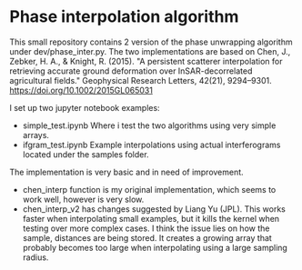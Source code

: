# Phase interpolation algorithm
This small repository contains 2 version of the phase unwrapping algorithm under dev/phase_inter.py. 
The two implementations are based on Chen, J., Zebker, H. A., & Knight, R. (2015). 
"A persistent scatterer interpolation for retrieving accurate ground deformation over InSAR-decorrelated agricultural fields." 
Geophysical Research Letters, 42(21), 9294–9301. https://doi.org/10.1002/2015GL065031


I set up two jupyter notebook examples: 
- simple_test.ipynb 
  Where i test the two algorithms using very simple arrays.
- ifgram_test.ipynb
  Example interpolations using actual interferograms located under the samples folder. 
  
The implementation is very basic and in need of improvement. 

- chen_interp function is my original implementation, which seems to work well, however is very slow. 
- chen_interp_v2 has changes suggested by Liang Yu (JPL). This works faster when interpolating small examples,
  but it kills the kernel when testing over more complex cases. I think the issue lies on how the sample,
  distances are being stored. It creates a growing array that probably becomes too large when interpolating 
  using a large sampling radius. 
